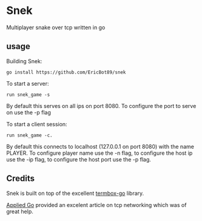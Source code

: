 # Snek
Multiplayer snake over tcp written in go

## usage

Building Snek:

    go install https://github.com/EricBot89/snek

To start a server: 

    run snek_game -s 
    
By default this serves on all ips on port 8080. To configure the port to serve on use the -p flag

To start a client session: 

    run snek_game -c. 
    
By default this connects to localhost (127.0.0.1 on port 8080) with the name PLAYER. To configure player name use the -n flag, to configure the host ip use the -ip flag, to configure the host port use the -p flag.


## Credits
Snek is built on top of the excellent
[termbox-go](https://github.com/nsf/termbox-go) library.

[Applied Go](https://appliedgo.net/networking/) provided an excelent article on tcp networking which was of great help.